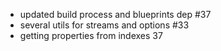 - updated build process and blueprints dep #37
- several utils for streams and options #33
- getting properties from indexes 37